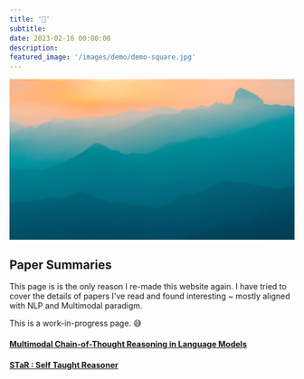 ```yaml
---
title: '📎'
subtitle: 
date: 2023-02-16 00:00:00
description: 
featured_image: '/images/demo/demo-square.jpg'
---
```


![](/images/demo/demo-landscape.jpg)

## Paper Summaries

This page is is the only reason I re-made this website again.
I have tried to cover the details of papers I've read and found interesting ~ mostly aligned with NLP and Multimodal paradigm.

This is a work-in-progress page. 😅

#### [Multimodal Chain-of-Thought Reasoning in Language Models](/posts/amazon-mm-cot)
#### [STaR : Self Taught Reasoner](/posts/star)